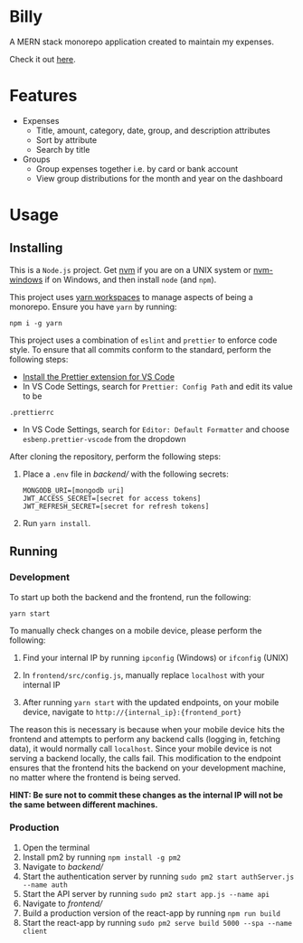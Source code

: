 # Billy

A MERN stack monorepo application created to maintain my expenses.

Check it out [here](https://billytracking.co/).

# Features

- Expenses
  - Title, amount, category, date, group, and description attributes
  - Sort by attribute
  - Search by title
- Groups
  - Group expenses together i.e. by card or bank account
  - View group distributions for the month and year on the dashboard

# Usage

## Installing

This is a `Node.js` project. Get [nvm](https://github.com/nvm-sh/nvm) if you are on a UNIX system or [nvm-windows](https://github.com/coreybutler/nvm-windows) if on Windows, and then install `node` (and `npm`).

This project uses [yarn workspaces](https://classic.yarnpkg.com/en/docs/workspaces/) to manage aspects of being a monorepo. Ensure you have `yarn` by running:

```
npm i -g yarn
```

This project uses a combination of `eslint` and `prettier` to enforce code style. To ensure that all commits conform to the standard, perform the following steps:

- [Install the Prettier extension for VS Code](https://marketplace.visualstudio.com/items?itemName=esbenp.prettier-vscode)
- In VS Code Settings, search for `Prettier: Config Path` and edit its value to be

```
.prettierrc
```

- In VS Code Settings, search for `Editor: Default Formatter` and choose `esbenp.prettier-vscode` from the dropdown

After cloning the repository, perform the following steps:

1. Place a `.env` file in _backend/_ with the following secrets:

   ```
   MONGODB_URI=[mongodb uri]
   JWT_ACCESS_SECRET=[secret for access tokens]
   JWT_REFRESH_SECRET=[secret for refresh tokens]
   ```

2. Run `yarn install`.

## Running

### Development

To start up both the backend and the frontend, run the following:

```
yarn start
```

To manually check changes on a mobile device, please perform the following:

1. Find your internal IP by running `ipconfig` (Windows) or `ifconfig` (UNIX)

2. In `frontend/src/config.js`, manually replace `localhost` with your internal IP
3. After running `yarn start` with the updated endpoints, on your mobile device, navigate to `http://{internal_ip}:{frontend_port}`

The reason this is necessary is because when your mobile device hits the frontend and attempts to perform any backend calls (logging in, fetching data), it would normally call `localhost`. Since your mobile device is not serving a backend locally, the calls fail. This modification to the endpoint ensures that the frontend hits the backend on your development machine, no matter where the frontend is being served.

**HINT: Be sure not to commit these changes as the internal IP will not be the same between different machines.**

### Production

1. Open the terminal
2. Install pm2 by running `npm install -g pm2`
3. Navigate to _backend/_
4. Start the authentication server by running `sudo pm2 start authServer.js --name auth`
5. Start the API server by running `sudo pm2 start app.js --name api`
6. Navigate to _frontend/_
7. Build a production version of the react-app by running `npm run build`
8. Start the react-app by running `sudo pm2 serve build 5000 --spa --name client`
